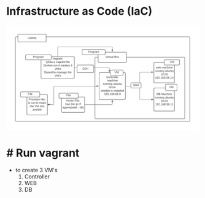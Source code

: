 # Infrastructure as Code (IaC)

![](pics/Vagrant_3vm.png)

# # Run vagrant
- to create 3 VM's 
    1. Controller
    2. WEB
    3. DB

